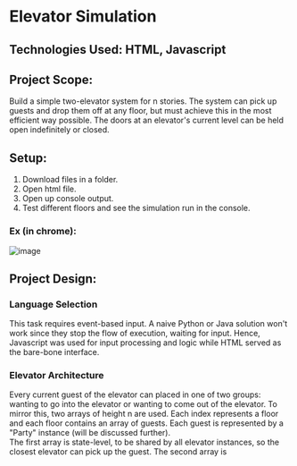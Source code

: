 # Elevator Simulation

## Technologies Used: HTML, Javascript

## Project Scope:

Build a simple two-elevator system for n stories. The system can pick up guests and drop them off at any floor, but must achieve this in the most efficient way possible. The doors at an elevator's current level can be held open indefinitely or closed.


## Setup:
1. Download files in a folder.
2. Open html file.
3. Open up console output.
4. Test different floors and see the simulation run in the console.

### Ex (in chrome):
![image](https://user-images.githubusercontent.com/56245127/170414348-fb74f5fa-20c5-4798-8a10-936ba742f596.png)



## Project Design:

### Language Selection
This task requires event-based input. A naive Python or Java solution won't work since they stop the flow of execution, waiting for input. Hence, Javascript was used for input processing and logic while HTML served as the bare-bone interface.

### Elevator Architecture
Every current guest of the elevator can placed in one of two groups: wanting to go into the elevator or wanting to come out of the elevator. To mirror this, two arrays of height n are used. Each index represents a floor and each floor contains an array of guests. Each guest is represented by a "Party" instance (will be discussed further). 
<br>
The first array is state-level, to be shared by all elevator instances, so the closest elevator can pick up the guest. The second array is 
